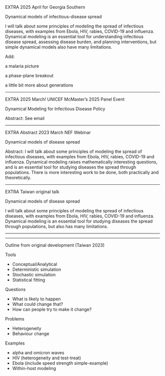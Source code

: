 
EXTRA 2025 April for Georgia Southern

Dynamical models of infectious-disease spread

I will talk about some principles of modeling the spread of infectious diseases, with examples from Ebola, HIV, rabies, COVID-19 and influenza. Dynamical modeling is an essential tool for understanding infectious disease spread, assessing disease burden, and planning interventions, but simple dynamical models also have many limitations.

Add:

a malaria picture

a phase-plane breakout

a little bit more about generations

----------------------------------------------------------------------

EXTRA 2025 March! UNICEF McMaster’s 2025 Panel Event

Dynamical Modeling for Infectious Disease Policy

Abstract: See email

----------------------------------------------------------------------

EXTRA Abstract 2023 March NEF Webinar

Dynamical models of disease spread

Abstract: I will talk about some principles of modeling the spread of infectious diseases, with examples from Ebola, HIV, rabies, COVID-19 and influenza. Dynamical modeling raises mathematically interesting questions, and is an essential tool for studying diseases the spread through populations. There is more interesting work to be done, both practically and theoretically.

----------------------------------------------------------------------

EXTRA Taiwan original talk

Dynamical models of disease spread

I will talk about some principles of modeling the spread of infectious diseases, with examples from Ebola, HIV, rabies, COVID-19 and influenza. Dynamical modeling is an essential tool for studying diseases the spread through populations, but also has many limitations.

----------------------------------------------------------------------


----------------------------------------------------------------------

Outline from original development (Taiwan 2023)

Tools
* Conceptual/Analytical
* Deterministic simulation
* Stochastic simulation
* Statistical fitting

Questions
* What is likely to happen
* What could change that?
* How can people try to make it change?

Problems
* Heterogeneity
* Behaviour change

Examples
* alpha and omicron waves
* HIV (heterogeneity and test-treat)
* Ebola (include speed strength simple-example)
* Within-host modeling

